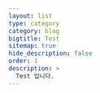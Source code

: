 ```yaml
---
layout: list
type: category
category: blog
bigtitle: Test
sitemap: true
hide_description: false
order: 1
description: >
  Test 입니다.
---
```


